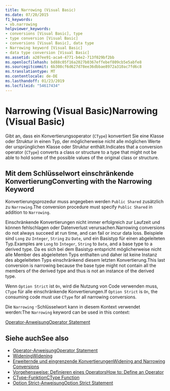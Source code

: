 ```yaml
---
title: Narrowing (Visual Basic)
ms.date: 07/20/2015
f1_keywords:
- vb.narrowing
helpviewer_keywords:
- conversions [Visual Basic], type
- type conversion [Visual Basic]
- conversions [Visual Basic], data type
- Narrowing keyword [Visual Basic]
- data type conversion [Visual Basic]
ms.assetid: a207ee91-aca4-4771-b4e2-713f029bf2bb
ms.openlocfilehash: bd88c05f16a2027b0367effebef809cb5e5abfe8
ms.sourcegitcommit: 6b308cf6d627d78ee36dbbae8972a310ac7fd6c8
ms.translationtype: MT
ms.contentlocale: de-DE
ms.lasthandoff: 01/23/2019
ms.locfileid: "54617434"
---
```

# <a name="narrowing-visual-basic"></a><span data-ttu-id="b8d95-102">Narrowing (Visual Basic)</span><span class="sxs-lookup"><span data-stu-id="b8d95-102">Narrowing (Visual Basic)</span></span>
<span data-ttu-id="b8d95-103">Gibt an, dass ein Konvertierungsoperator (`CType`) konvertiert Sie eine Klasse oder Struktur in einen Typ, der möglicherweise nicht alle möglichen Werte der ursprünglichen Klasse oder Struktur enthält.</span><span class="sxs-lookup"><span data-stu-id="b8d95-103">Indicates that a conversion operator (`CType`) converts a class or structure to a type that might not be able to hold some of the possible values of the original class or structure.</span></span>  
  
## <a name="converting-with-the-narrowing-keyword"></a><span data-ttu-id="b8d95-104">Mit dem Schlüsselwort einschränkende Konvertierung</span><span class="sxs-lookup"><span data-stu-id="b8d95-104">Converting with the Narrowing Keyword</span></span>  
 <span data-ttu-id="b8d95-105">Konvertierungsprozedur muss angegeben werden `Public Shared` zusätzlich zu `Narrowing`.</span><span class="sxs-lookup"><span data-stu-id="b8d95-105">The conversion procedure must specify `Public Shared` in addition to `Narrowing`.</span></span>  
  
 <span data-ttu-id="b8d95-106">Einschränkende Konvertierungen nicht immer erfolgreich zur Laufzeit und können fehlschlagen oder Datenverlust verursachen.</span><span class="sxs-lookup"><span data-stu-id="b8d95-106">Narrowing conversions do not always succeed at run time, and can fail or incur data loss.</span></span> <span data-ttu-id="b8d95-107">Beispiele sind `Long` zu `Integer`, `String` zu `Date`, und ein Basistyp für einen abgeleiteten Typ.</span><span class="sxs-lookup"><span data-stu-id="b8d95-107">Examples are `Long` to `Integer`, `String` to `Date`, and a base type to a derived type.</span></span> <span data-ttu-id="b8d95-108">Da es sich bei dem Basistyp entspricht möglicherweise nicht alle Member des abgeleiteten Typs enthalten und daher ist keine Instanz des abgeleiteten Typs einschränkend diesem letzten Konvertierung.</span><span class="sxs-lookup"><span data-stu-id="b8d95-108">This last conversion is narrowing because the base type might not contain all the members of the derived type and thus is not an instance of the derived type.</span></span>  
  
 <span data-ttu-id="b8d95-109">Wenn `Option Strict` ist `On`, wird die Nutzung von Code verwenden muss, `CType` für alle einschränkende Konvertierungen.</span><span class="sxs-lookup"><span data-stu-id="b8d95-109">If `Option Strict` is `On`, the consuming code must use `CType` for all narrowing conversions.</span></span>  
  
 <span data-ttu-id="b8d95-110">Die `Narrowing` -Schlüsselwort kann in diesem Kontext verwendet werden:</span><span class="sxs-lookup"><span data-stu-id="b8d95-110">The `Narrowing` keyword can be used in this context:</span></span>  
  
 [<span data-ttu-id="b8d95-111">Operator-Anweisung</span><span class="sxs-lookup"><span data-stu-id="b8d95-111">Operator Statement</span></span>](../../../visual-basic/language-reference/statements/operator-statement.md)  
  
## <a name="see-also"></a><span data-ttu-id="b8d95-112">Siehe auch</span><span class="sxs-lookup"><span data-stu-id="b8d95-112">See also</span></span>
- [<span data-ttu-id="b8d95-113">Operator-Anweisung</span><span class="sxs-lookup"><span data-stu-id="b8d95-113">Operator Statement</span></span>](../../../visual-basic/language-reference/statements/operator-statement.md)
- [<span data-ttu-id="b8d95-114">Widening</span><span class="sxs-lookup"><span data-stu-id="b8d95-114">Widening</span></span>](../../../visual-basic/language-reference/modifiers/widening.md)
- [<span data-ttu-id="b8d95-115">Erweiternde und eingrenzende Konvertierungen</span><span class="sxs-lookup"><span data-stu-id="b8d95-115">Widening and Narrowing Conversions</span></span>](../../../visual-basic/programming-guide/language-features/data-types/widening-and-narrowing-conversions.md)
- [<span data-ttu-id="b8d95-116">Vorgehensweise: Definieren eines Operators</span><span class="sxs-lookup"><span data-stu-id="b8d95-116">How to: Define an Operator</span></span>](../../../visual-basic/programming-guide/language-features/procedures/how-to-define-an-operator.md)
- [<span data-ttu-id="b8d95-117">CType-Funktion</span><span class="sxs-lookup"><span data-stu-id="b8d95-117">CType Function</span></span>](../../../visual-basic/language-reference/functions/ctype-function.md)
- [<span data-ttu-id="b8d95-118">Option Strict-Anweisung</span><span class="sxs-lookup"><span data-stu-id="b8d95-118">Option Strict Statement</span></span>](../../../visual-basic/language-reference/statements/option-strict-statement.md)

